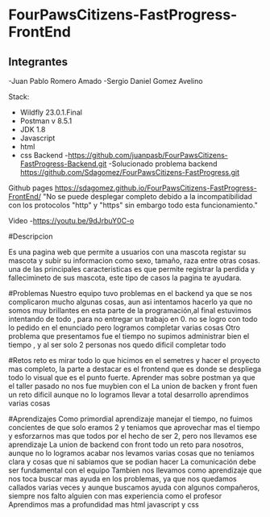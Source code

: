 # FourPawsCitizens-FastProgress-FrontEnd

## Integrantes

-Juan Pablo Romero Amado
-Sergio Daniel Gomez Avelino

Stack:
 - Wildfly 23.0.1.Final
 - Postman v 8.5.1
 - JDK 1.8
 - Javascript
 - html
 - css
Backend
-https://github.com/juanpasb/FourPawsCitizens-FastProgress-Backend.git
-Solucionado problema backend https://github.com/Sdagomez/FourPawsCitizens-FastProgress.git

Github pages
https://sdagomez.github.io/FourPawsCitizens-FastProgress-FrontEnd/
"No se puede desplegar  completo debido a la incompatibilidad con los protocolos "http" y "https" sin embargo todo esta funcionamiento."

Video
-https://youtu.be/9dJrbuY0C-o

#Descripcion 

Es una pagina web que permite a usuarios con una mascota registar su mascota y subir su informacion como sexo, tamaño, raza entre otras cosas. una de las principales caracteristicas es que permite registrar la perdida y fallecimineto de sus mascota, este tipo de casos la pagina te ayudara.

#Problemas
Nuestro equipo tuvo problemas en el backend ya que se nos complicaron mucho algunas cosas, aun asi intentamos hacerlo ya que no somos muy brillantes en esta parte de la  programación,al final estuvimos intentando de todo , para no entregar un trabajo en 0. no se logro con todo lo pedido en el enunciado pero logramos completar varias cosas
Otro problema que presentamos fue el tiempo no supimos administrar bien el tiempo , y al ser solo 2 personas nos quedo dificil completar todo


#Retos
reto es mirar todo lo que hicimos en el semetres y hacer el proyecto mas completo, la parte a destacar es el frontend que es donde se despliega todo lo visual que es el punto fuerte.
Aprender mas sobre postman ya que el taller pasado no nos fue muybien con el
La union de backen y front fuen un reto dificil aunque no lo logramos llevar a total desarrollo aprendimos varias cosas

#Aprendizajes
Como primordial aprendizaje manejar el tiempo, no fuimos concientes de que solo eramos 2 y teniamos que aprovechar mas el tiempo y esforzarnos mas que todos por el hecho de ser 2, pero nos llevamos ese aprendizaje
La union de backend con front todo un reto para nosotros, aunque no lo logramos acabar nos levamos varias cosas que no teniamos clara y cosas que ni sabiamos que se podian hacer
La comunicación debe ser fundamental con el equipo
Tambien nos llevamos como aprendizaje que nos toca buscar mas ayuda en los problemas, ya que nos quedamos callados varias veces y aunque buscamos ayuda con algunos compañeros, siempre nos falto alguien con mas experiencia como el profesor
Aprendimos mas a profundidad mas html javascript y css
